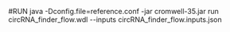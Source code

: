 #RUN
java -Dconfig.file=reference.conf -jar cromwell-35.jar run circRNA_finder_flow.wdl --inputs circRNA_finder_flow.inputs.json
